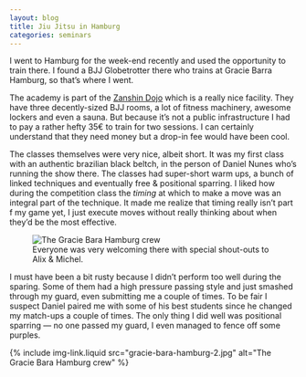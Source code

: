 ```yaml
---
layout: blog
title: Jiu Jitsu in Hamburg
categories: seminars
---
```

I went to Hamburg for the week-end recently and used the opportunity to train there. I found a BJJ Globetrotter there who trains at Gracie Barra Hamburg, so that’s where I went.

The academy is part of the [Zanshin Dojo](http://zanshin-dojo.de/) which is a really nice facility. They have three decently-sized BJJ rooms, a lot of fitness machinery, awesome lockers and even a sauna. But because it’s not a public infrastructure I had to pay a rather hefty 35€ to train for two sessions. I can certainly understand that they need money but a drop-in fee would have been cool.

The classes themselves were very nice, albeit short. It was my first class with an authentic brazilian black beltch, in the person of Daniel Nunes who’s running the show there. The classes had super-short warm ups, a bunch of linked techniques and eventually free & positional sparring. I liked how during the competition class the *timing* at which to make a move was an integral part of the technique. It made me realize that timing really isn’t part f my game yet, I just execute moves without really thinking about when they’d be the most effective.

<figure class="illustration">
	<img src="{{ site.img }}gracie-bara-hamburg-1.jpg" alt="The Gracie Bara Hamburg crew" />
	<figcaption>
		Everyone was very welcoming there with special shout-outs to Alix & Michel.
	</figcaption>
</figure>

I must have been a bit rusty because I didn’t perform too well during the sparing. Some of them had a high pressure passing style and just smashed through my guard, even submitting me a couple of times. To be fair I suspect Daniel paired me with some of his best students since he changed my match-ups a couple of times. The only thing I did well was positional sparring — no one passed my guard, I even managed to fence off some purples.

{% include img-link.liquid src="gracie-bara-hamburg-2.jpg" alt="The Gracie Bara Hamburg crew" %}
